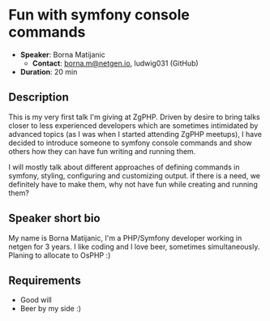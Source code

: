 # Fun with symfony console commands

- __Speaker__: Borna Matijanic
  - __Contact__: borna.m@netgen.io, ludwig031 (GitHub)
- __Duration__: 20 min

## Description

This is my very first talk I'm giving at ZgPHP. Driven by desire to bring talks closer to less experienced developers which are sometimes intimidated by advanced topics (as I was when I started attending ZgPHP meetups), I have decided to introduce someone to symfony console commands and show others how they can have fun writing and running them.

I will mostly talk about different approaches of defining commands in symfony, styling, configuring and customizing output. if there is a need, we definitely have to make them, why not have fun while creating and running them?

## Speaker short bio

My name is Borna Matijanic, I'm a PHP/Symfony developer working in netgen for 3 years. I like coding and I love beer, sometimes simultaneously. Planing to allocate to OsPHP :)

## Requirements
- Good will
- Beer by my side :)
